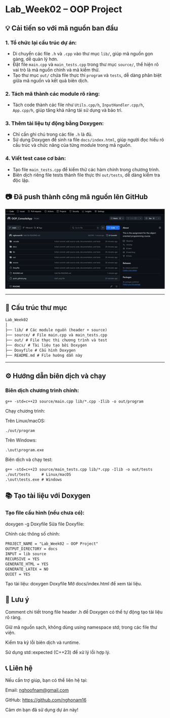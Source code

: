 # Lab_Week02 – OOP Project

## 💡 Cải tiến so với mã nguồn ban đầu

### 1. Tổ chức lại cấu trúc dự án:
- Di chuyển các file `.h` và `.cpp` vào thư mục `lib/`, giúp mã nguồn gọn gàng, dễ quản lý hơn.
- Đặt file `main.cpp` và `main_tests.cpp` trong thư mục `source/`, thể hiện rõ vai trò là mã nguồn chính và mã kiểm thử.
- Tạo thư mục `out/` chứa file thực thi `program` và `tests`, dễ dàng phân biệt giữa mã nguồn và kết quả biên dịch.

### 2. Tách mã thành các module rõ ràng:
- Tách code thành các file như `Utils.cpp/h`, `InputHandler.cpp/h`, `App.cpp/h`, giúp tăng khả năng tái sử dụng và bảo trì.

### 3. Thêm tài liệu tự động bằng Doxygen:
- Chỉ cần ghi chú trong các file `.h` là đủ.
- Sử dụng Doxygen để sinh ra file `docs/index.html`, giúp người đọc hiểu rõ cấu trúc và chức năng của từng module trong mã nguồn.

### 4. Viết test case cơ bản:
- Tạo file `main_tests.cpp` để kiểm thử các hàm chính trong chương trình.
- Biên dịch riêng file tests thành file thực thi `out/tests`, dễ dàng kiểm tra độc lập.

## 📷 Đã push thành công mã nguồn lên GitHub

![Push thành công lên GitHub](push_github.png)

---

## 📁 Cấu trúc thư mục
```
Lab_Week02
│
├── lib/ # Các module nguồn (header + source)
├── source/ # File main.cpp và main_tests.cpp
├── out/ # File thực thi chương trình và test
├── docs/ # Tài liệu tạo bởi Doxygen
├── Doxyfile # Cấu hình Doxygen
├── README.md # File hướng dẫn này
```
---

## ⚙️ Hướng dẫn biên dịch và chạy

### Biên dịch chương trình chính:

```
g++ -std=c++23 source/main.cpp lib/*.cpp -Ilib -o out/program
```
Chạy chương trình:

Trên Linux/macOS: 
```
./out/program
```

Trên Windows: 
```
.\out\program.exe
```

Biên dịch và chạy test:
```
g++ -std=c++23 source/main_tests.cpp lib/*.cpp -Ilib -o out/tests
./out/tests     # Linux/macOS
.\out\tests.exe # Windows
```
## 📚 Tạo tài liệu với Doxygen
### Tạo file cấu hình (nếu chưa có):

doxygen -g Doxyfile
Sửa file Doxyfile:

Chỉnh các thông số chính:
```
PROJECT_NAME = "Lab_Week02 – OOP Project"
OUTPUT_DIRECTORY = docs
INPUT = lib source
RECURSIVE = YES
GENERATE_HTML = YES
GENERATE_LATEX = NO
QUIET = YES
```
Tạo tài liệu: doxygen Doxyfile
Mở docs/index.html để xem tài liệu.

## 📝 Lưu ý
Comment chi tiết trong file header .h để Doxygen có thể tự động tạo tài liệu rõ ràng.

Giữ mã nguồn sạch, không dùng using namespace std; trong các file thư viện.

Kiểm tra kỹ lỗi biên dịch và runtime.

Sử dụng std::expected (C++23) để xử lý lỗi hợp lý.

## 📞 Liên hệ
Nếu cần trợ giúp, bạn có thể liên hệ tại:

Email: nghoofnam@gmail.com

GitHub: https://github.com/nghonam16

Cảm ơn bạn đã sử dụng dự án này!
